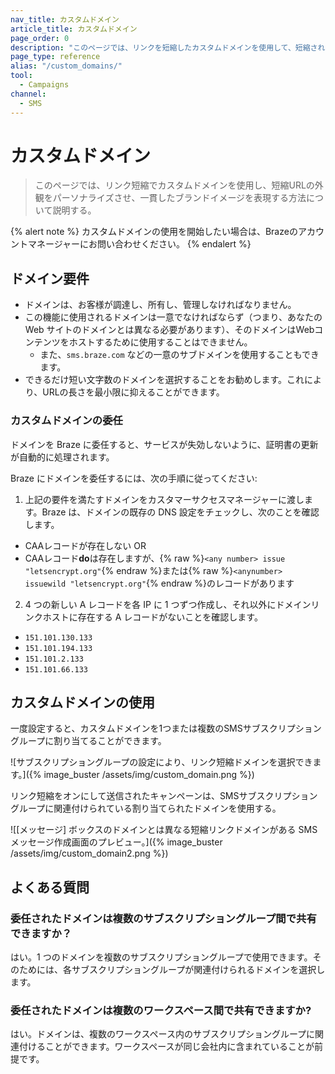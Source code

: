```yaml
---
nav_title: カスタムドメイン
article_title: カスタムドメイン
page_order: 0
description: "このページでは、リンクを短縮したカスタムドメインを使用して、短縮されたURL の外観と感覚をカスタマイズする方法について説明します。"
page_type: reference
alias: "/custom_domains/"
tool:
  - Campaigns
channel:
  - SMS
---
```


# カスタムドメイン

> このページでは、リンク短縮でカスタムドメインを使用し、短縮URLの外観をパーソナライズさせ、一貫したブランドイメージを表現する方法について説明する。 

{% alert note %}
カスタムドメインの使用を開始したい場合は、Brazeのアカウントマネージャーにお問い合わせください。
{% endalert %}

## ドメイン要件

- ドメインは、お客様が調達し、所有し、管理しなければなりません。
- この機能に使用されるドメインは一意でなければならず（つまり、あなたのWeb サイトのドメインとは異なる必要があります）、そのドメインはWebコンテンツをホストするために使用することはできません。
  - また、`sms.braze.com` などの一意のサブドメインを使用することもできます。
- できるだけ短い文字数のドメインを選択することをお勧めします。これにより、URLの長さを最小限に抑えることができます。

### カスタムドメインの委任

ドメインを Braze に委任すると、サービスが失効しないように、証明書の更新が自動的に処理されます。 

Braze にドメインを委任するには、次の手順に従ってください: 

1. 上記の要件を満たすドメインをカスタマーサクセスマネージャーに渡します。Braze は、ドメインの既存の DNS 設定をチェックし、次のことを確認します。

- CAAレコードが存在しない OR
- CAAレコード**do**は存在しますが、{% raw %}`<any number> issue "letsencrypt.org"`{% endraw %}または{% raw %}`<anynumber> issuewild "letsencrypt.org"`{% endraw %}のレコードがあります

2. 4 つの新しい A レコードを各 IP に 1 つずつ作成し、それ以外にドメインリンクホストに存在する A レコードがないことを確認します。
- `151.101.130.133`
- `151.101.194.133`
- `151.101.2.133`
- `151.101.66.133`

## カスタムドメインの使用

一度設定すると、カスタムドメインを1つまたは複数のSMSサブスクリプショングループに割り当てることができます。 

![サブスクリプショングループの設定により、リンク短縮ドメインを選択できます。]({% image_buster /assets/img/custom_domain.png %})

リンク短縮をオンにして送信されたキャンペーンは、SMSサブスクリプショングループに関連付けられている割り当てられたドメインを使用する。

![[メッセージ] ボックスのドメインとは異なる短縮リンクドメインがある SMS メッセージ作成画面のプレビュー。]({% image_buster /assets/img/custom_domain2.png %})

## よくある質問

### 委任されたドメインは複数のサブスクリプショングループ間で共有できますか？

はい。1 つのドメインを複数のサブスクリプショングループで使用できます。そのためには、各サブスクリプショングループが関連付けられるドメインを選択します。

### 委任されたドメインは複数のワークスペース間で共有できますか?

はい。ドメインは、複数のワークスペース内のサブスクリプショングループに関連付けることができます。ワークスペースが同じ会社内に含まれていることが前提です。